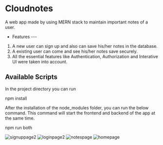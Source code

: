
# Cloudnotes

A web app made by using MERN stack to maintain important notes of a user.

  * Features ---
  
  1. A new user can sign up and also can save his/her notes in the database.
  2. A existing user can come and see his/her notes save securely.
  3. All the essential features like Authentication, Authorization and Interative UI were taken into account.

## Available Scripts

In the project directory you can run 

npm install 

After the installation of the node_modules folder, you can run the below command.
This command will start the frontend and backend of the app at the same time.

npm run both 

![signuppage2](https://user-images.githubusercontent.com/111658408/208297716-a6f09115-8772-40dc-b0e6-6c9f745bb862.jpg)
![loginpage2](https://user-images.githubusercontent.com/111658408/208297724-a295f714-eb17-4e98-952d-6288850ed251.jpg)
![notespage](https://user-images.githubusercontent.com/111658408/208297247-aa59ecb9-81c6-48b2-b2a3-ec5d33411178.jpg)
![homepage](https://user-images.githubusercontent.com/111658408/208297260-0aa1c03d-8704-48e1-8aac-4750ae2b5826.jpg)

